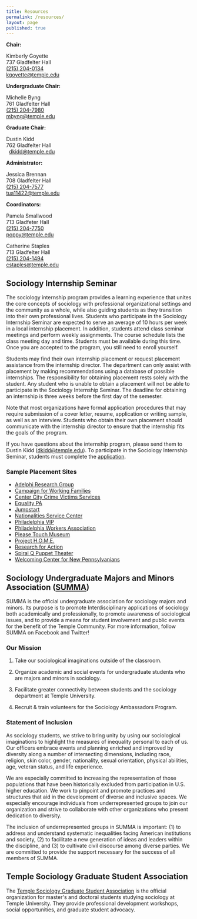 ```yaml
---
title: Resources
permalink: /resources/
layout: page
published: true
---
```


**Chair:**

Kimberly Goyette<br />
737 Gladfelter Hall<br />
[(215) 204-0134](tel:2152040134)<br />
[kgoyette@temple.edu](mailto:kgoyette@temple.edu)

**Undergraduate Chair:**

Michelle Byng<br />
761 Gladfelter Hall<br />
[(215) 204-7980](tel:2152047980 )<br />
[mbyng@temple.edu](mailto:mbyng@temple.edu)

**Graduate Chair:**

Dustin Kidd<br />
762 Gladfelter Hall<br /> 
[dkidd@temple.edu](mailto:dkidd@temple.edu)

**Administrator:**

Jessica Brennan<br />
708 Gladfelter Hall<br />
[(215) 204-7577](tel:2152047577)<br />
[tua11422@temple.edu](mailto:tua11422@temple.edu)

**Coordinators:**

Pamela Smallwood<br />
713 Gladfeter Hall<br />
[(215) 204-7750](tel:2152047750)<br />
[poppy@temple.edu](mailto:poppy@temple.edu)

Catherine Staples<br />
713 Gladfelter Hall<br />
[(215) 204-1494](tel:2152041494)<br />
[cstaples@temple.edu](mailto:cstaples@temple.edu)

## Sociology Internship Seminar
 
The sociology internship program provides a learning experience that unites the core concepts of sociology with professional organizational settings and the community as a whole, while also guiding students as they transition into their own professional lives. Students who participate in the Sociology Internship Seminar are expected to serve an average of 10 hours per week in a local internship placement.  In addition, students attend class seminar meetings and perform weekly assignments.  The course schedule lists the class meeting day and time.  Students must be available during this time. Once you are accepted to the program, you still need to enroll yourself. 
 
Students may find their own internship placement or request placement assistance from the internship director. The department can only assist with placement by making recommendations using a database of possible internships.  The responsibility for obtaining placement rests solely with the student. Any student who is unable to obtain a placement will not be able to participate in the Sociology Internship Seminar.  The deadline for obtaining an internship is three weeks before the first day of the semester. 
 
Note that most organizations have formal application procedures that may require submission of a cover letter, resume, application or writing sample, as well as an interview.  Students who obtain their own placement should communicate with the internship director to ensure that the internship fits the goals of the program.

If you have questions about the internship program, please send them to Dustin Kidd ([dkidd@temple.edu](mailto:dkidd@temple.edu)). To participate in the Sociology Internship Seminar, students must complete the [application]((http://www.cla.temple.edu/sociology/internship/documents/SociologyInternshipApplication.docx)).
 
### Sample Placement Sites

- [Adelphi Research Group](http://www.adelphiresearch.com/)
- [Campaign for Working Families](http://www.cwfphilly.org/)
- [Center City Crime Victims Services](http://www.cccvs.org/)
- [Equality PA](http://equalitypa.org/)
- [Jumpstart](http://www.jstart.org/)
- [Nationalities Service Center](http://www.nationalitiesservice.org/)
- [Philadelphia VIP](http://www.phillyvip.org/)
- [Philadelphia Workers Association](https://www.facebook.com/groups/433120303469144/#_=_)
- [Please Touch Museum](http://www.pleasetouchmuseum.org/about-us/employment/internships/)
- [Project H.O.M.E.](http://www.projecthome.org/)
- [Research for Action](http://www.researchforaction.org/)
- [Spiral Q Puppet Theater](http://spiralq.org/)
- [Welcoming Center for New Pennsylvanians](http://www.welcomingcenter.org/)

## Sociology Undergraduate Majors and Minors Association ([SUMMA](https://temple.collegiatelink.net/organization/SUMMAatTemple/ "SUMMA"))
 
SUMMA is the official undergraduate association for sociology majors and minors. Its purpose is to promote Interdisciplinary applications of sociology both academically and professionally, to promote awareness of sociological issues, and to provide a means for student involvement and public events for the benefit of the Temple Community. For more information, follow SUMMA on Facebook and Twitter!

### Our Mission

1. Take our sociological imaginations outside of the classroom.

2. Organize academic and social events for undergraduate students who are majors and minors in sociology.

3. Facilitate greater connectivity between students and the sociology department at Temple University.
 
4. Recruit & train volunteers for the Sociology Ambassadors Program.
 
### Statement of Inclusion

As sociology students, we strive to bring unity by using our sociological imaginations to highlight the measures of inequality personal to each of us. Our officers embrace events and planning enriched and improved by diversity along a number of intersecting dimensions, including race, religion, skin color, gender, nationality, sexual orientation, physical abilities, age, veteran status, and life experience.
 
We are especially committed to increasing the representation of those populations that have been historically excluded from participation in U.S. higher education. We work to pinpoint and promote practices and structures that aid in the development of diverse and inclusive spaces. We especially encourage individuals from underrepresented groups to join our organization and strive to collaborate with other organizations who present dedication to diversity.
 
The inclusion of underrepresented groups in SUMMA is important: (1) to address and understand systematic inequalities facing American institutions and society, (2) to facilitate a new generation of ideas and leaders within the discipline, and (3) to cultivate civil discourse among diverse parties. We are committed to provide the support necessary for the success of all members of SUMMA.

## Temple Sociology Graduate Student Association

The [Temple Sociology Graduate Student Association](https://sites.google.com/a/temple.edu/tusociologygsa/) is the official organization for master's and doctoral students studying sociology at Temple University. They provide professional development workshops, social opportunities, and graduate student advocacy.
